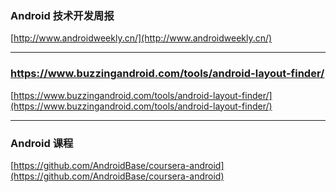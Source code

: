 ### Android 技术开发周报  ###
[http://www.androidweekly.cn/](http://www.androidweekly.cn/)



----------
### https://www.buzzingandroid.com/tools/android-layout-finder/ ###
[https://www.buzzingandroid.com/tools/android-layout-finder/](https://www.buzzingandroid.com/tools/android-layout-finder/)


----------

### Android 课程 ###
[https://github.com/AndroidBase/coursera-android](https://github.com/AndroidBase/coursera-android)